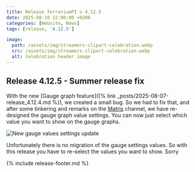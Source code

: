 ```yaml
---
title: Release TerrariumPI v 4.12.5
date: 2025-08-10 12:00:00 +0200
categories: [Website, News]
tags: [release, '4.12.5']

image:
  path: /assets/img/streamers-clipart-celebration.webp
  src: /assets/img/streamers-clipart-celebration.webp
  alt: Celebration header image
---
```


## Release 4.12.5 - Summer release fix

With the new [Gauge graph
feature]({% link _posts/2025-08-07-release_4.12.4.md %}), we created a small
bug. So we had to fix that, and after some tinkering and remarks on the
<a href="#" id="matrix_link" class="external" target="_blank" rel="noopener" title="TerrariumPI chat on Matrix">Matrix</a>
channel, we have re-designed the gauge graph value settings. You can now just
select which value you want to show on the gauge graphs.

![New gauge values settings update](/assets/img/New_gauage_values-update.webp)

Unfortunately there is no migration of the gauge settings values. So with this
release you have to re-select the values you want to show. Sorry

{% include release-footer.md %}

<script>
  jQuery(function() {
    jQuery('#matrix_link').attr('href', 'https://matrix.to/#/#terrariumpi:theyosh.nl');
  });
</script>